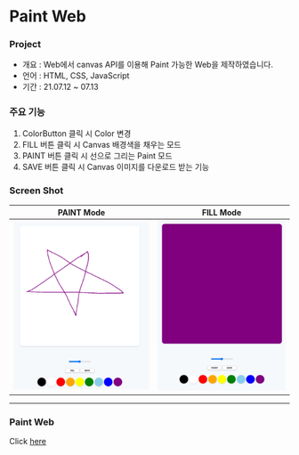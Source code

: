 # Paint Web

### Project

- 개요 : Web에서 canvas API를 이용해 Paint 가능한 Web을 제작하였습니다.
- 언어 : HTML, CSS, JavaScript
- 기간 : 21.07.12 ~ 07.13

### 주요 기능

1. ColorButton 클릭 시 Color 변경
2. FILL 버튼 클릭 시 Canvas 배경색을 채우는 모드
3. PAINT 버튼 클릭 시 선으로 그리는 Paint 모드
4. SAVE 버튼 클릭 시 Canvas 이미지를 다운로드 받는 기능

### Screen Shot

|                PAINT Mode                |                FILL Mode                |
| :--------------------------------------: | :-------------------------------------: |
| ![image description](imgs/PaintMode.png) | ![image description](imgs/FILLMode.png) |

---

### Paint Web

Click [here](https://won-jin-lee.github.io/Paint-JS/)
